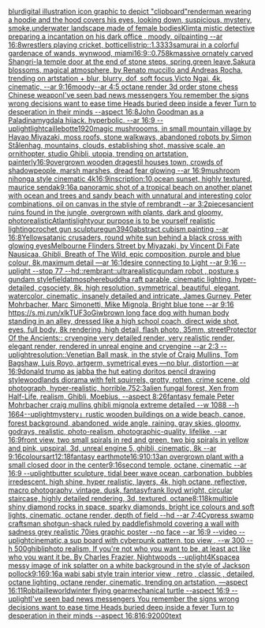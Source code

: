 [blur](https://www.ebank.nz/aiartgenerator?category=blur)[digital illustration icon graphic to depict "clipboard"](https://www.ebank.nz/aiartgenerator?category=digital%20illustration%20icon%20graphic%20to%20depict%20%22clipboard%22)[render](https://www.ebank.nz/aiartgenerator?category=render)[man wearing a hoodie and the hood covers his eyes, looking down, suspicious, mystery, smoke,](https://www.ebank.nz/aiartgenerator?category=man%20wearing%20a%20hoodie%20and%20the%20hood%20covers%20his%20eyes%2C%20looking%20down%2C%20suspicious%2C%20mystery%2C%20smoke%2C)[underwater landscape made of female bodies](https://www.ebank.nz/aiartgenerator?category=underwater%20landscape%20made%20of%20female%20bodies)[Klimt](https://www.ebank.nz/aiartgenerator?category=Klimt)[a mistic detective preparing a incantation on his dark office , moody, oilpainting --ar 16:8](https://www.ebank.nz/aiartgenerator?category=a%20mistic%20detective%20preparing%20a%20incantation%20on%20his%20dark%20office%20%2C%20moody%2C%20oilpainting%20--ar%2016%3A8)[wrestlers playing cricket, botticelli](https://www.ebank.nz/aiartgenerator?category=wrestlers%20playing%20cricket%2C%20botticelli)[strip::1.3333](https://www.ebank.nz/aiartgenerator?category=strip%3A%3A1.3333)[samurai in a colorful garden](https://www.ebank.nz/aiartgenerator?category=samurai%20in%20a%20colorful%20garden)[ace of wands, wynwood, miami](https://www.ebank.nz/aiartgenerator?category=ace%20of%20wands%2C%20wynwood%2C%20miami)[16:9](https://www.ebank.nz/aiartgenerator?category=16%3A9)[::0.75](https://www.ebank.nz/aiartgenerator?category=%3A%3A0.75)[8k](https://www.ebank.nz/aiartgenerator?category=8k)[massive ornately carved Shangri-la temple door at the end of stone steps, spring,green leave,Sakura blossoms, magical atmosphere, by Renato muccillo and Andreas Rocha, trending on artstation + blur, blurry, dof, soft focus,Victo Ngai, 4k, cinematic, --ar 9:16](https://www.ebank.nz/aiartgenerator?category=massive%20ornately%20carved%20Shangri-la%20temple%20door%20at%20the%20end%20of%20stone%20steps%2C%20spring%2Cgreen%20leave%2CSakura%20blossoms%2C%20magical%20atmosphere%2C%20by%20Renato%20muccillo%20and%20Andreas%20Rocha%2C%20trending%20on%20artstation%20%2B%20blur%2C%20blurry%2C%20dof%2C%20soft%20focus%2CVicto%20Ngai%2C%204k%2C%20cinematic%2C%20--ar%209%3A16)[moody](https://www.ebank.nz/aiartgenerator?category=moody)[--ar 4:5 octane render 3d order stone chess Chinese weapon](https://www.ebank.nz/aiartgenerator?category=--ar%204%3A5%20octane%20render%203d%20order%20stone%20chess%20Chinese%20weapon)[I've seen bad news messengers  You remember the signs wrong decisions  want to ease time Heads buried deep inside a fever Turn to desperation in their minds --aspect 16:8](https://www.ebank.nz/aiartgenerator?category=I%27ve%20seen%20bad%20news%20messengers%20%20You%20remember%20the%20signs%20wrong%20decisions%20%20want%20to%20ease%20time%20Heads%20buried%20deep%20inside%20a%20fever%20Turn%20to%20desperation%20in%20their%20minds%20--aspect%2016%3A8)[John Goodman as a Paladin](https://www.ebank.nz/aiartgenerator?category=John%20Goodman%20as%20a%20Paladin)[amygdala hijack.  hyperbolic.  --ar 16:9 --uplight](https://www.ebank.nz/aiartgenerator?category=amygdala%20hijack.%20%20hyperbolic.%20%20--ar%2016%3A9%20--uplight)[light](https://www.ebank.nz/aiartgenerator?category=light)[caillebotte](https://www.ebank.nz/aiartgenerator?category=caillebotte)[1920](https://www.ebank.nz/aiartgenerator?category=1920)[magic mushroooms, in small mountain village by Hayao Miyazaki, moss roofs, stone walkways, abandoned robots by Simon Stålenhag, mountains, clouds, establishing shot, massive scale, an ornithopter, studio Ghibli, utopia, trending on artstation, painterly](https://www.ebank.nz/aiartgenerator?category=magic%20mushroooms%2C%20in%20small%20mountain%20village%20by%20Hayao%20Miyazaki%2C%20moss%20roofs%2C%20stone%20walkways%2C%20abandoned%20robots%20by%20Simon%20St%C3%A5lenhag%2C%20mountains%2C%20clouds%2C%20establishing%20shot%2C%20massive%20scale%2C%20an%20ornithopter%2C%20studio%20Ghibli%2C%20utopia%2C%20trending%20on%20artstation%2C%20painterly)[16:9](https://www.ebank.nz/aiartgenerator?category=16%3A9)[overgrown wooden dragestil houses town, crowds of shadowpeople, marsh marshes, dread fear glowing --ar 16:9](https://www.ebank.nz/aiartgenerator?category=overgrown%20wooden%20dragestil%20houses%20town%2C%20crowds%20of%20shadowpeople%2C%20marsh%20marshes%2C%20dread%20fear%20glowing%20--ar%2016%3A9)[mushroom nihonga style cinematic  4k](https://www.ebank.nz/aiartgenerator?category=mushroom%20nihonga%20style%20cinematic%20%204k)[16:9](https://www.ebank.nz/aiartgenerator?category=16%3A9)[inscription:10,](https://www.ebank.nz/aiartgenerator?category=inscription%3A10%2C)[ocean sunset, highly textured, maurice sendak](https://www.ebank.nz/aiartgenerator?category=ocean%20sunset%2C%20highly%20textured%2C%20maurice%20sendak)[9:16](https://www.ebank.nz/aiartgenerator?category=9%3A16)[a panoramic shot of a tropical beach on another planet with ocean and trees and sandy beach with unnatural and interesting color combinations, oil on canvas in the style of rembrandt --ar 3:2](https://www.ebank.nz/aiartgenerator?category=a%20panoramic%20shot%20of%20a%20tropical%20beach%20on%20another%20planet%20with%20ocean%20and%20trees%20and%20sandy%20beach%20with%20unnatural%20and%20interesting%20color%20combinations%2C%20oil%20on%20canvas%20in%20the%20style%20of%20rembrandt%20--ar%203%3A2)[pieces](https://www.ebank.nz/aiartgenerator?category=pieces)[ancient ruins found in the jungle, overgrown with plants, dark and gloomy, photorealistic](https://www.ebank.nz/aiartgenerator?category=ancient%20ruins%20found%20in%20the%20jungle%2C%20overgrown%20with%20plants%2C%20dark%20and%20gloomy%2C%20photorealistic)[Atlantis](https://www.ebank.nz/aiartgenerator?category=Atlantis)[light](https://www.ebank.nz/aiartgenerator?category=light)[your purpose is to be yourself realistic lighting](https://www.ebank.nz/aiartgenerator?category=your%20purpose%20is%20to%20be%20yourself%20realistic%20lighting)[crochet gun sculpture](https://www.ebank.nz/aiartgenerator?category=crochet%20gun%20sculpture)[gun](https://www.ebank.nz/aiartgenerator?category=gun)[3940](https://www.ebank.nz/aiartgenerator?category=3940)[abstract cubism painting --ar 16:8](https://www.ebank.nz/aiartgenerator?category=abstract%20cubism%20painting%20--ar%2016%3A8)[Yellow](https://www.ebank.nz/aiartgenerator?category=Yellow)[satanic crusaders, round white sun behind a black cross with glowing eyes](https://www.ebank.nz/aiartgenerator?category=satanic%20crusaders%2C%20round%20white%20sun%20behind%20a%20black%20cross%20with%20glowing%20eyes)[Melbourne Flinders Street by Miyazaki, by Vincent Di Fate Nausicaa, Ghibli, Breath of The Wild, epic composition, purple and blue colour, 8k,maximum detail —ar 16:1](https://www.ebank.nz/aiartgenerator?category=Melbourne%20Flinders%20Street%20by%20Miyazaki%2C%20by%20Vincent%20Di%20Fate%20Nausicaa%2C%20Ghibli%2C%20Breath%20of%20The%20Wild%2C%20epic%20composition%2C%20purple%20and%20blue%20colour%2C%208k%2Cmaximum%20detail%20%E2%80%94ar%2016%3A1)[desire connecting to Light --ar 9:16 --uplight --stop 77 --hd](https://www.ebank.nz/aiartgenerator?category=desire%20connecting%20to%20Light%20--ar%209%3A16%20--uplight%20--stop%2077%20--hd)[::rembrant::](https://www.ebank.nz/aiartgenerator?category=%3A%3Arembrant%3A%3A)[](https://www.ebank.nz/aiartgenerator?category=)[ultrarealistic](https://www.ebank.nz/aiartgenerator?category=ultrarealistic)[gundam robot , posture,s gundam style](https://www.ebank.nz/aiartgenerator?category=gundam%20robot%20%2C%20posture%2Cs%20gundam%20style)[field](https://www.ebank.nz/aiartgenerator?category=field)[atmosphere](https://www.ebank.nz/aiartgenerator?category=atmosphere)[buddha raft parable, cinematic lighting, hyper-detailed, cgsociety, 8k, high resolution, symmetrical, beautiful, elegant, watercolor, cinematic, insanely detailed and intricate, James Gurney, Peter Mohrbacher, Marc Simonetti, Mike Mignola, Bright blue tone --ar 9:16  <https://s.mj.run/xlkTUF3oGiw>](https://www.ebank.nz/aiartgenerator?category=buddha%20raft%20parable%2C%20cinematic%20lighting%2C%20hyper-detailed%2C%20cgsociety%2C%208k%2C%20high%20resolution%2C%20symmetrical%2C%20beautiful%2C%20elegant%2C%20watercolor%2C%20cinematic%2C%20insanely%20detailed%20and%20intricate%2C%20James%20Gurney%2C%20Peter%20Mohrbacher%2C%20Marc%20Simonetti%2C%20Mike%20Mignola%2C%20Bright%20blue%20tone%20--ar%209%3A16%20%20%3Chttps%3A//s.mj.run/xlkTUF3oGiw%3E)[brown long face dog with human body standing in an alley, dressed like a high school coach, direct wide shot, eyes, full body, 8k rendering, high detail, flash photo, 35mm, street](https://www.ebank.nz/aiartgenerator?category=brown%20long%20face%20dog%20with%20human%20body%20standing%20in%20an%20alley%2C%20dressed%20like%20a%20high%20school%20coach%2C%20direct%20wide%20shot%2C%20eyes%2C%20full%20body%2C%208k%20rendering%2C%20high%20detail%2C%20flash%20photo%2C%2035mm%2C%20street)[Protector Of the Ancients:: cryengine very detailed render, very realistic render, elegant render, rendered in unreal engine and cryengine --ar 2:3 --uplight](https://www.ebank.nz/aiartgenerator?category=Protector%20Of%20the%20Ancients%3A%3A%20cryengine%20very%20detailed%20render%2C%20very%20realistic%20render%2C%20elegant%20render%2C%20rendered%20in%20unreal%20engine%20and%20cryengine%20--ar%202%3A3%20--uplight)[resolution::](https://www.ebank.nz/aiartgenerator?category=resolution%3A%3A)[Venetian Ball mask, in the style of Craig Mullins, Tom Bagshaw, Luis Royo, artgerm, symetrical eyes —no blur, distortion —ar 16:9](https://www.ebank.nz/aiartgenerator?category=Venetian%20Ball%20mask%2C%20in%20the%20style%20of%20Craig%20Mullins%2C%20Tom%20Bagshaw%2C%20Luis%20Royo%2C%20artgerm%2C%20symetrical%20eyes%20%E2%80%94no%20blur%2C%20distortion%20%E2%80%94ar%2016%3A9)[donald trump as jabba the hut eating doritos pencil drawing style](https://www.ebank.nz/aiartgenerator?category=donald%20trump%20as%20jabba%20the%20hut%20eating%20doritos%20pencil%20drawing%20style)[woodlands diorama with felt squirrels, grotty, rotten, crime scene, old photograph, hyper-realistic, horrible](https://www.ebank.nz/aiartgenerator?category=woodlands%20diorama%20with%20felt%20squirrels%2C%20grotty%2C%20rotten%2C%20crime%20scene%2C%20old%20photograph%2C%20hyper-realistic%2C%20horrible)[.75](https://www.ebank.nz/aiartgenerator?category=.75)[2:3](https://www.ebank.nz/aiartgenerator?category=2%3A3)[alien fungal forest, Xen from Half-Life, realism, Ghibli, Moebius, --aspect 8:26](https://www.ebank.nz/aiartgenerator?category=alien%20fungal%20forest%2C%20Xen%20from%20Half-Life%2C%20realism%2C%20Ghibli%2C%20Moebius%2C%20--aspect%208%3A26)[fantasy female Peter Mohrbacher craig mullins ghibli mignola extreme detailed --w 1088 --h 1664](https://www.ebank.nz/aiartgenerator?category=fantasy%20female%20Peter%20Mohrbacher%20craig%20mullins%20ghibli%20mignola%20extreme%20detailed%20--w%201088%20--h%201664)[--uplight](https://www.ebank.nz/aiartgenerator?category=--uplight)[mystery」](https://www.ebank.nz/aiartgenerator?category=mystery%E3%80%8D)[rustic wooden buildings on a wide beach, canoe, forest background, abandoned, wide angle, raining, gray skies, gloomy, godrays, realistic, photo-realism, photographic-quality, lifelike, --ar 16:9](https://www.ebank.nz/aiartgenerator?category=rustic%20wooden%20buildings%20on%20a%20wide%20beach%2C%20canoe%2C%20forest%20background%2C%20abandoned%2C%20wide%20angle%2C%20raining%2C%20gray%20skies%2C%20gloomy%2C%20godrays%2C%20realistic%2C%20photo-realism%2C%20photographic-quality%2C%20lifelike%2C%20--ar%2016%3A9)[front view, two small spirals in red and green, two big spirals in yellow and pink, upspiral, 3d, unreal engine 5, ghibli, cinematic, 8k --ar 9:16](https://www.ebank.nz/aiartgenerator?category=front%20view%2C%20two%20small%20spirals%20in%20red%20and%20green%2C%20two%20big%20spirals%20in%20yellow%20and%20pink%2C%20upspiral%2C%203d%2C%20unreal%20engine%205%2C%20ghibli%2C%20cinematic%2C%208k%20--ar%209%3A16)[colours](https://www.ebank.nz/aiartgenerator?category=colours)[art](https://www.ebank.nz/aiartgenerator?category=art)[12:18](https://www.ebank.nz/aiartgenerator?category=12%3A18)[fantasy earthmote](https://www.ebank.nz/aiartgenerator?category=fantasy%20earthmote)[16:9](https://www.ebank.nz/aiartgenerator?category=16%3A9)[10:13](https://www.ebank.nz/aiartgenerator?category=10%3A13)[an overgrown plant with a small closed door in the center](https://www.ebank.nz/aiartgenerator?category=an%20overgrown%20plant%20with%20a%20small%20closed%20door%20in%20the%20center)[9:16](https://www.ebank.nz/aiartgenerator?category=9%3A16)[second temple, octane, cinematic --ar 16:9 --uplight](https://www.ebank.nz/aiartgenerator?category=second%20temple%2C%20octane%2C%20cinematic%20--ar%2016%3A9%20--uplight)[butter sculpture, tidal beer wave ocean, carbonation, bubbles irredescent. high shine, hyper realistic, layers, 4k, high octane, reflective, macro photography, vintage, dusk, fantasy](https://www.ebank.nz/aiartgenerator?category=butter%20sculpture%2C%20tidal%20beer%20wave%20ocean%2C%20carbonation%2C%20bubbles%20irredescent.%20high%20shine%2C%20hyper%20realistic%2C%20layers%2C%204k%2C%20high%20octane%2C%20reflective%2C%20macro%20photography%2C%20vintage%2C%20dusk%2C%20fantasy)[frank lloyd wright, circular staircase, highly detailed rendering, 3d, textured, octane](https://www.ebank.nz/aiartgenerator?category=frank%20lloyd%20wright%2C%20circular%20staircase%2C%20highly%20detailed%20rendering%2C%203d%2C%20textured%2C%20octane)[8:11](https://www.ebank.nz/aiartgenerator?category=8%3A11)[8k](https://www.ebank.nz/aiartgenerator?category=8k)[multiple shiny diamond rocks in space, sparky diamonds, bright ice colours and soft lights, cinematic, octane render, depth of field --hd --ar 7:4](https://www.ebank.nz/aiartgenerator?category=multiple%20shiny%20diamond%20rocks%20in%20space%2C%20sparky%20diamonds%2C%20bright%20ice%20colours%20and%20soft%20lights%2C%20cinematic%2C%20octane%20render%2C%20depth%20of%20field%20--hd%20--ar%207%3A4)[Cypress swamp craftsman shotgun-shack ruled by paddlefish](https://www.ebank.nz/aiartgenerator?category=Cypress%20swamp%20craftsman%20shotgun-shack%20ruled%20by%20paddlefish)[mold covering a wall with sadness grey realistic 70ies  graphic poster --no face --ar 16:9 --video --uplight](https://www.ebank.nz/aiartgenerator?category=mold%20covering%20a%20wall%20with%20sadness%20grey%20realistic%2070ies%20%20graphic%20poster%20--no%20face%20--ar%2016%3A9%20--video%20--uplight)[cinematic,](https://www.ebank.nz/aiartgenerator?category=cinematic%2C)[a sup board with cyberpunk pattern, top view , --w 300 --h 500](https://www.ebank.nz/aiartgenerator?category=a%20sup%20board%20with%20cyberpunk%20pattern%2C%20top%20view%20%2C%20--w%20300%20--h%20500)[ghibli](https://www.ebank.nz/aiartgenerator?category=ghibli)[photo realism, If you're not who you want to be, at least act like who you want it be. By Charles Frazier, Nightwoods --uplight](https://www.ebank.nz/aiartgenerator?category=photo%20realism%2C%20If%20you%27re%20not%20who%20you%20want%20to%20be%2C%20at%20least%20act%20like%20who%20you%20want%20it%20be.%20By%20Charles%20Frazier%2C%20Nightwoods%20--uplight)[4K](https://www.ebank.nz/aiartgenerator?category=4K)[space](https://www.ebank.nz/aiartgenerator?category=space)[a messy image of ink splatter on a white background in the style of Jackson pollock](https://www.ebank.nz/aiartgenerator?category=a%20messy%20image%20of%20ink%20splatter%20on%20a%20white%20background%20in%20the%20style%20of%20Jackson%20pollock)[9:16](https://www.ebank.nz/aiartgenerator?category=9%3A16)[9:16](https://www.ebank.nz/aiartgenerator?category=9%3A16)[a wabi sabi style train interior view , retro , classic , detailed, octane lighting, octane render, cinematic, trending on artstation, —aspect 16:11](https://www.ebank.nz/aiartgenerator?category=a%20wabi%20sabi%20style%20train%20interior%20view%20%2C%20retro%20%2C%20classic%20%2C%20detailed%2C%20octane%20lighting%2C%20octane%20render%2C%20cinematic%2C%20trending%20on%20artstation%2C%20%E2%80%94aspect%2016%3A11)[Robitaille](https://www.ebank.nz/aiartgenerator?category=Robitaille)[world](https://www.ebank.nz/aiartgenerator?category=world)[winter flying gear](https://www.ebank.nz/aiartgenerator?category=winter%20flying%20gear)[mechanical turtle --aspect 16:9 --uplight](https://www.ebank.nz/aiartgenerator?category=mechanical%20turtle%20--aspect%2016%3A9%20--uplight)[I've seen bad news messengers  You remember the signs wrong decisions  want to ease time Heads buried deep inside a fever Turn to desperation in their minds --aspect 16:8](https://www.ebank.nz/aiartgenerator?category=I%27ve%20seen%20bad%20news%20messengers%20%20You%20remember%20the%20signs%20wrong%20decisions%20%20want%20to%20ease%20time%20Heads%20buried%20deep%20inside%20a%20fever%20Turn%20to%20desperation%20in%20their%20minds%20--aspect%2016%3A8)[16:9](https://www.ebank.nz/aiartgenerator?category=16%3A9)[2000](https://www.ebank.nz/aiartgenerator?category=2000)[text](https://www.ebank.nz/aiartgenerator?category=text)